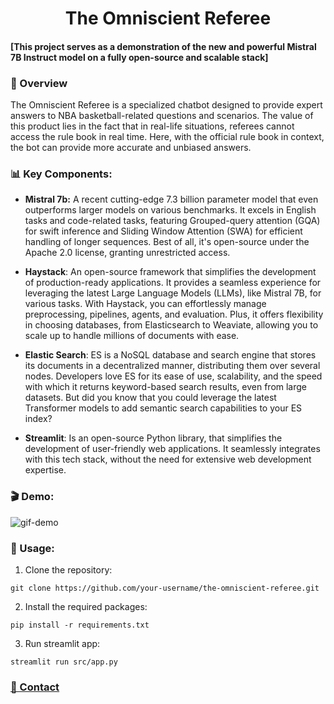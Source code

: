 <div align="center">
  <h1>The Omniscient Referee</h1>
</div>

#### **[This project serves as a demonstration of the new and powerful Mistral 7B Instruct model on a fully open-source and scalable stack]**

### 🚀 Overview
The Omniscient Referee is a specialized chatbot designed to provide expert answers to NBA basketball-related questions and scenarios. The value of this product lies in the fact that in real-life situations, referees cannot access the rule book in real time. Here, with the official rule book in context, the bot can provide more accurate and unbiased answers.

### 📊 Key Components:
- **Mistral 7b:** A recent cutting-edge 7.3 billion parameter model that even outperforms larger models on various benchmarks. It excels in English tasks and code-related tasks, featuring Grouped-query attention (GQA) for swift inference and Sliding Window Attention (SWA) for efficient handling of longer sequences. Best of all, it's open-source under the Apache 2.0 license, granting unrestricted access.
  
- **Haystack**: An open-source framework that simplifies the development of production-ready applications. It provides a seamless experience for leveraging the latest Large Language Models (LLMs), like Mistral 7B, for various tasks. With Haystack, you can effortlessly manage preprocessing, pipelines, agents, and evaluation. Plus, it offers flexibility in choosing databases, from Elasticsearch to Weaviate, allowing you to scale up to handle millions of documents with ease.
  
- **Elastic Search**: ES is a NoSQL database and search engine that stores its documents in a decentralized manner, distributing them over several nodes. Developers love ES for its ease of use, scalability, and the speed with which it returns keyword-based search results, even from large datasets. But did you know that you could leverage the latest Transformer models to add semantic search capabilities to your ES index?
  
- **Streamlit**: Is an open-source Python library, that simplifies the development of user-friendly web applications. It seamlessly integrates with this tech stack, without the need for extensive web development expertise.

### 🎬 Demo:
![gif-demo](https://github.com/TomHavy/the-omniscient-referee/assets/67765175/942dbab5-11e5-46f2-bb9a-cde055a58251)

### 🔧 Usage:

1. Clone the repository:

```
git clone https://github.com/your-username/the-omniscient-referee.git
```

2. Install the required packages:

```
pip install -r requirements.txt
```

3. Run streamlit app:

```
streamlit run src/app.py
```

### [**🔗 Contact**](https://www.linkedin.com/in/tom-havyarimana-057454194/)
